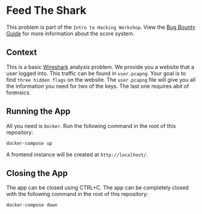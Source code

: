 # Feed The Shark

This problem is part of the `Intro to Hacking Workshop`. View the [Bug Bounty Guide](https://github.com/hackmtlca/bug-bounty-guide) for more information about the score system.

## Context

This is a basic [Wireshark](https://www.wireshark.org/) analysis problem. We provide you a website that a user logged into. This traffic can be found in `user.pcapng`. Your goal is to find `three hidden flags` on the website. The `user.pcapng` file will give you all the information you need for two of the keys. The last one requires abit of forensics.

## Running the App

All you need is `Docker`. Run the following command in the root of this repository:

```
docker-compose up
```

A frontend instance will be created at `http://localhost/`.

## Closing the App

The app can be closed using CTRL+C. The app can be completely closed with the following command in the root of this repository:

```
docker-compose down
```